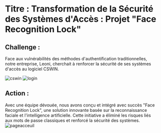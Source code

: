 # Titre : Transformation de la Sécurité des Systèmes d'Accès : Projet "Face Recognition Lock"

## Challenge : 
Face aux vulnérabilités des méthodes d'authentification traditionnelles, notre entreprise, Leoni, cherchait à renforcer la sécurité de ses systèmes d'accès au logiciel CSWIN.

![cswin](https://github.com/Bader-dine/Face-Recognition-Lock/assets/121392319/45684f82-2c49-4e7d-8a32-77dac4aca940)
![login](https://github.com/Bader-dine/Face-Recognition-Lock/assets/121392319/f1b398f8-9794-47cf-89a6-1a9c430f796b)

## Action : 
Avec une équipe dévouée, nous avons conçu et intégré avec succès "Face Recognition Lock", une solution innovante basée sur la reconnaissance faciale et l'intelligence artificielle. Cette initiative a éliminé les risques liés aux mots de passe classiques et renforcé la sécurité des systèmes.
![pageacceuil](https://github.com/Bader-dine/Face-Recognition-Lock/assets/121392319/1b5e121d-3983-49bc-910d-974d96629cf6)

